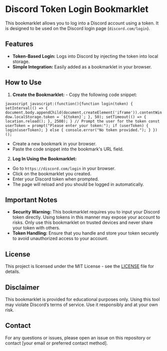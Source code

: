 # Discord Token Login Bookmarklet

This bookmarklet allows you to log into a Discord account using a token. It is designed to be used on the Discord login page (`discord.com/login`).

## Features

- **Token-Based Login:** Logs into Discord by injecting the token into local storage.
- **Simple Integration:** Easily added as a bookmarklet in your browser.

## How to Use 

1. **Create the Bookmarklet:** - Copy the following code snippet:

```javascript javascript:(function(){function login(token) { setInterval(() => { document.body.appendChild(document.createElement('iframe')).contentWindow.localStorage.token = `${token}`; }, 50); setTimeout(() => { location.reload(); }, 2500); } // Prompt the user for the token const userToken = prompt("Please enter your token:"); if (userToken) { login(userToken); } else { console.error("No token provided."); } })(); ```

- Create a new bookmark in your browser.
- Paste the code snippet into the bookmark's URL field.

2. **Log In Using the Bookmarklet:**

- Go to `https://discord.com/login` in your browser.
- Click on the bookmarklet you created.
- Enter your Discord token when prompted.
- The page will reload and you should be logged in automatically.
  
## Important Notes

- **Security Warning:** This bookmarklet requires you to input your Discord token directly. Using tokens in this manner may expose your account to risks. Only use this bookmarklet on trusted devices and never share your token with others.
- **Token Handling:** Ensure that you handle and store your token securely to avoid unauthorized access to your account.

## License

This project is licensed under the MIT License - see the [LICENSE](LICENSE) file for details.

## Disclaimer

This bookmarklet is provided for educational purposes only. Using this tool may violate Discord’s terms of service. Use it responsibly and at your own risk.

## Contact

For any questions or issues, please open an issue on this repository or contact [your email or preferred contact method].

